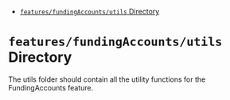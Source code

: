 <!-- START doctoc generated TOC please keep comment here to allow auto update -->
<!-- DON'T EDIT THIS SECTION, INSTEAD RE-RUN doctoc TO UPDATE -->

- [`features/fundingAccounts/utils` Directory](#featuresfundingaccountsutils-directory)

<!-- END doctoc generated TOC please keep comment here to allow auto update -->

# `features/fundingAccounts/utils` Directory

The utils folder should contain all the utility functions for the FundingAccounts feature.
